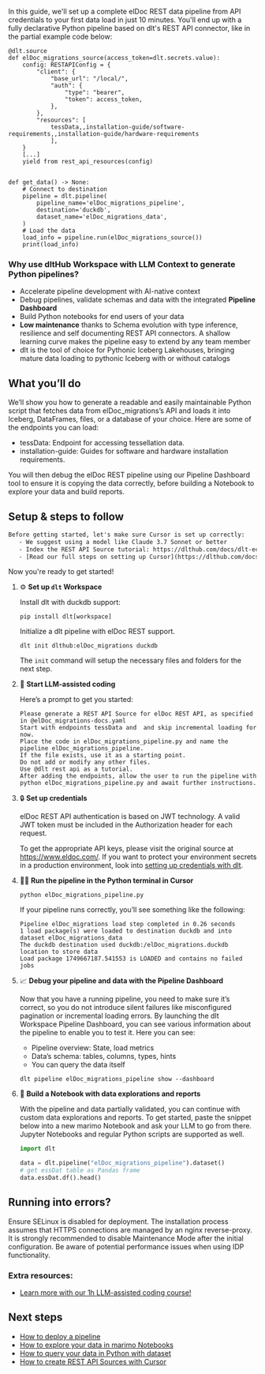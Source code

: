 In this guide, we'll set up a complete elDoc REST data pipeline from API credentials to your first data load in just 10 minutes. You'll end up with a fully declarative Python pipeline based on dlt's REST API connector, like in the partial example code below:

```python-outcome
@dlt.source
def elDoc_migrations_source(access_token=dlt.secrets.value):
    config: RESTAPIConfig = {
        "client": {
            "base_url": "/local/",
            "auth": {
                "type": "bearer",
                "token": access_token,
            },
        },
        "resources": [
            tessData,,installation-guide/software-requirements,,installation-guide/hardware-requirements
            ],
    }
    [...]
    yield from rest_api_resources(config)


def get_data() -> None:
    # Connect to destination
    pipeline = dlt.pipeline(
        pipeline_name='elDoc_migrations_pipeline',
        destination='duckdb',
        dataset_name='elDoc_migrations_data', 
    )
    # Load the data
    load_info = pipeline.run(elDoc_migrations_source())
    print(load_info) 
```

### Why use dltHub Workspace with LLM Context to generate Python pipelines?

- Accelerate pipeline development with AI-native context
- Debug pipelines, validate schemas and data with the integrated **Pipeline Dashboard**
- Build Python notebooks for end users of your data
- **Low maintenance** thanks to Schema evolution with type inference, resilience and self documenting REST API connectors. A shallow learning curve makes the pipeline easy to extend by any team member
- dlt is the tool of choice for Pythonic Iceberg Lakehouses, bringing mature data loading to pythonic Iceberg with or without catalogs

## What you’ll do

We’ll show you how to generate a readable and easily maintainable Python script that fetches data from elDoc_migrations’s API and loads it into Iceberg, DataFrames, files, or a database of your choice. Here are some of the endpoints you can load:

- tessData: Endpoint for accessing tessellation data.
- installation-guide: Guides for software and hardware installation requirements.

You will then debug the elDoc REST pipeline using our Pipeline Dashboard tool to ensure it is copying the data correctly, before building a Notebook to explore your data and build reports.

## Setup & steps to follow

```default
Before getting started, let's make sure Cursor is set up correctly:
   - We suggest using a model like Claude 3.7 Sonnet or better
   - Index the REST API Source tutorial: https://dlthub.com/docs/dlt-ecosystem/verified-sources/rest_api/ and add it to context as **@dlt rest api**
   - [Read our full steps on setting up Cursor](https://dlthub.com/docs/dlt-ecosystem/llm-tooling/cursor-restapi#23-configuring-cursor-with-documentation)
```

Now you're ready to get started!

1. ⚙️ **Set up `dlt` Workspace**
    
    Install dlt with duckdb support:
    ```shell
    pip install dlt[workspace]
    ```

    Initialize a dlt pipeline with elDoc REST support.
    ```shell
    dlt init dlthub:elDoc_migrations duckdb
    ```

    The `init` command will setup the necessary files and folders for the next step.
    
2. 🤠 **Start LLM-assisted coding**
    
    Here’s a prompt to get you started:
    
    ```prompt
    Please generate a REST API Source for elDoc REST API, as specified in @elDoc_migrations-docs.yaml 
    Start with endpoints tessData and  and skip incremental loading for now. 
    Place the code in elDoc_migrations_pipeline.py and name the pipeline elDoc_migrations_pipeline. 
    If the file exists, use it as a starting point. 
    Do not add or modify any other files. 
    Use @dlt rest api as a tutorial. 
    After adding the endpoints, allow the user to run the pipeline with python elDoc_migrations_pipeline.py and await further instructions.
    ```

    
3. 🔒 **Set up credentials** 
    
    elDoc REST API authentication is based on JWT technology. A valid JWT token must be included in the Authorization header for each request.
    
    To get the appropriate API keys, please visit the original source at https://www.eldoc.com/.
    If you want to protect your environment secrets in a production environment, look into [setting up credentials with dlt](https://dlthub.com/docs/walkthroughs/add_credentials).
    
4. 🏃‍♀️ **Run the pipeline in the Python terminal in Cursor**
    
    ```shell
    python elDoc_migrations_pipeline.py
    ```
    
    If your pipeline runs correctly, you’ll see something like the following:
    
    ```shell
    Pipeline elDoc_migrations load step completed in 0.26 seconds
    1 load package(s) were loaded to destination duckdb and into dataset elDoc_migrations_data
    The duckdb destination used duckdb:/elDoc_migrations.duckdb location to store data
    Load package 1749667187.541553 is LOADED and contains no failed jobs
    ```
    
5. 📈 **Debug your pipeline and data with the Pipeline Dashboard**

    Now that you have a running pipeline, you need to make sure it’s correct, so you do not introduce silent failures like misconfigured pagination or incremental loading errors. By launching the dlt Workspace Pipeline Dashboard, you can see various information about the pipeline to enable you to test it. Here you can see:
    - Pipeline overview: State, load metrics
    - Data’s schema: tables, columns, types, hints
    - You can query the data itself
    
    ```shell
    dlt pipeline elDoc_migrations_pipeline show --dashboard
    ```
    
6. 🐍 **Build a Notebook with data explorations and reports**

    With the pipeline and data partially validated, you can continue with custom data explorations and reports. To get started, paste the snippet below into a new marimo Notebook and ask your LLM to go from there. Jupyter Notebooks and regular Python scripts are supported as well.

    
    ```python
    import dlt

   data = dlt.pipeline("elDoc_migrations_pipeline").dataset()
   # get essDat table as Pandas frame
   data.essDat.df().head()
    ```

## Running into errors?

Ensure SELinux is disabled for deployment. The installation process assumes that HTTPS connections are managed by an nginx reverse-proxy. It is strongly recommended to disable Maintenance Mode after the initial configuration. Be aware of potential performance issues when using IDP functionality.

### Extra resources:

- [Learn more with our 1h LLM-assisted coding course!](https://www.youtube.com/watch?v=GGid70rnJuM)

## Next steps

- [How to deploy a pipeline](https://dlthub.com/docs/walkthroughs/deploy-a-pipeline)
- [How to explore your data in marimo Notebooks](https://dlthub.com/docs/general-usage/dataset-access/marimo)
- [How to query your data in Python with dataset](https://dlthub.com/docs/general-usage/dataset-access/dataset)
- [How to create REST API Sources with Cursor](https://dlthub.com/docs/dlt-ecosystem/llm-tooling/cursor-restapi)